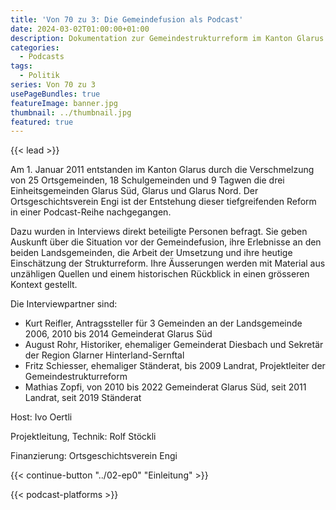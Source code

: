```yaml
---
title: 'Von 70 zu 3: Die Gemeindefusion als Podcast'
date: 2024-03-02T01:00:00+01:00
description: Dokumentation zur Gemeindestrukturreform im Kanton Glarus
categories:
  - Podcasts
tags:
  - Politik
series: Von 70 zu 3
usePageBundles: true
featureImage: banner.jpg
thumbnail: ../thumbnail.jpg
featured: true
---
```


{{< lead >}}

Am 1. Januar 2011 entstanden im Kanton Glarus durch die Verschmelzung
von 25 Ortsgemeinden, 18 Schulgemeinden und 9 Tagwen die drei
Einheitsgemeinden Glarus Süd, Glarus und Glarus Nord. Der
Ortsgeschichtsverein Engi ist der Entstehung dieser tiefgreifenden
Reform in einer Podcast-Reihe nachgegangen.

Dazu wurden in Interviews direkt beteiligte Personen befragt. Sie
geben Auskunft über die Situation vor der Gemeindefusion, ihre
Erlebnisse an den beiden Landsgemeinden, die Arbeit der Umsetzung und
ihre heutige Einschätzung der Strukturreform. Ihre Äusserungen werden
mit Material aus unzähligen Quellen und einem historischen Rückblick
in einen grösseren Kontext gestellt.

Die Interviewpartner sind:
* Kurt Reifler, Antragssteller für 3 Gemeinden an der Landsgemeinde
  2006, 2010 bis 2014 Gemeinderat Glarus Süd
* August Rohr, Historiker, ehemaliger Gemeinderat Diesbach und
  Sekretär der Region Glarner Hinterland-Sernftal
* Fritz Schiesser, ehemaliger Ständerat, bis 2009 Landrat,
  Projektleiter der Gemeindestrukturreform
* Mathias Zopfi, von 2010 bis 2022 Gemeinderat Glarus Süd, seit 2011
  Landrat, seit 2019 Ständerat

Host: Ivo Oertli

Projektleitung, Technik: Rolf Stöckli

Finanzierung: Ortsgeschichtsverein Engi

{{< continue-button "../02-ep0" "Einleitung" >}}

{{< podcast-platforms >}}
